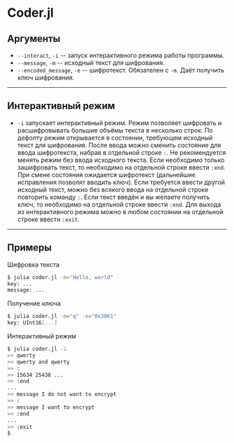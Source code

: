 # Coder.jl

## Аргументы

- `--interact`, `-i` -- запуск интерактивного режима работы программы.
- `--message`, `-m` -- исходный текст для шифрования.
- `--encoded_message`, `-e` -- шифротекст. Обязателен с `-m`. Даёт получить ключ шифрования.
-----
## Интерактивный режим

-   `-i` запускает интерактивный режим.
    Режим позволяет шифровать и расшифровывать
    большие объёмы текста в несколько строк.
    По дефолту режим открывается в состоянии,
    требующем исходный текст для шифрования.
    После ввода можно сменить состояние для ввода шифротекста, 
    набрав в отдельной строке `:`.
    Не рекомендуется менять режим без ввода исходного текста.
    Если необходимо только зашифровать текст, то необходимо на отдельной строке ввести `:end`.
    При смене состояния ожидается шифротекст (дальнейшие исправления позволят вводить ключ).
    Если требуется ввести другой исходный текст,
    можно без всякого ввода на отдельной строке повторить команду `:`.
    Если текст введён и вы желаете получить ключ,
    то необходимо на отдельной строке ввести `:end`. Для выхода
    из интерактивного режима можно в любом состоянии на отдельной строке ввести `:exit`.
-----
## Примеры

Шифровка текста

```bash
$ julia coder.jl -m="Hello, world"
key: ...
message: ...
```

Получение ключа

```bash
$ julia coder.jl -m="q" -e="0x3061"
key: UInt16[...]
```

Интерактивный режим

```bash
$ julia coder.jl -i
>> qwerty
>> qwerty and qwerty
>> :
>> 15634 25438 ...
>> :end
...
>> message I do not want to encrypt
>> :
>> message I want to encrypt
>> :end
...
>> :exit
$ 
```

